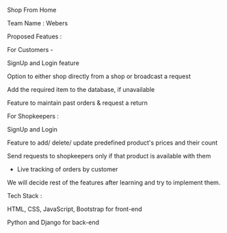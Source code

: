 Shop From Home

Team Name : Webers

Proposed Featues :

For Customers -

SignUp and Login feature

Option to either shop directly from a shop or broadcast a request

Add the required item to the database, if unavailable

Feature to maintain past orders & request a return

For Shopkeepers :

SignUp and Login

Feature to add/ delete/ update predefined product's prices and their count

Send requests to shopkeepers only if that product is available with them

* Live tracking of orders by customer

We will decide rest of the features after learning and try to implement them.

Tech Stack :

HTML, CSS, JavaScript, Bootstrap for front-end

Python and Django for back-end
